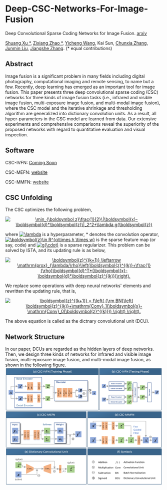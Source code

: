 # Deep-CSC-Networks-For-Image-Fusion
Deep Convolutional Sparse Coding Networks for Image Fusion. [arxiv](https://arxiv.org/abs/2005.08448)

[Shuang Xu *](https://xsxjtu.github.io/), [Zixiang Zhao *](https://www.researchgate.net/profile/Zixiang_Zhao5/), [Yicheng Wang](https://www.researchgate.net/profile/Wang_Yicheng4), Kai Sun, [Chunxia Zhang](https://www.researchgate.net/profile/Chun_Xia_Zhang/), [Junmin Liu](http://gr.xjtu.edu.cn/web/junminliu/), [Jiangshe Zhang](http://gr.xjtu.edu.cn/web/jszhang/). (* equal contributions)

## Abstract
Image fusion is a significant problem in many fields including digital photography, computational imaging and remote sensing, to name but a few. Recently, deep learning has emerged as an important tool for image fusion. This paper presents three deep convolutional sparse coding (CSC) networks for three kinds of image fusion tasks (i.e., infrared and visible image fusion, multi-exposure image fusion, and multi-modal image fusion), where the CSC model and the iterative shrinkage and thresholding algorithm are generalized into dictionary convolution units. As a result, all hyper-parameters in the CSC model are learned from data. Our extensive experiments and comprehensive comparisons reveal the superiority of the proposed networks with regard to quantitative evaluation and visual inspection.

## Software
CSC-IVFN: [Coming Soon](https://github.com/xsxjtu/xxxxxxxx)

CSC-MEFN: [website](https://github.com/xsxjtu/CSC-MEFN)

CSC-MMFN: [website](https://github.com/xsxjtu/CSC-MFFN)

## CSC Unfolding
The CSC optimizes the following problem,

<div align=center>
<a href="https://www.codecogs.com/eqnedit.php?latex=\min_{\boldsymbol&space;z}\frac{1}{2}\|\boldsymbol{x}-\boldsymbol{d}*\boldsymbol{z}\|_2^2&plus;\lambda&space;g(\boldsymbol{z})" target="_blank"><img src="https://latex.codecogs.com/gif.latex?\min_{\boldsymbol&space;z}\frac{1}{2}\|\boldsymbol{x}-\boldsymbol{d}*\boldsymbol{z}\|_2^2&plus;\lambda&space;g(\boldsymbol{z})." title="\min_{\boldsymbol z}\frac{1}{2}\|\boldsymbol{x}-\boldsymbol{d}*\boldsymbol{z}\|_2^2+\lambda g(\boldsymbol{z})" /></a>
</div>

where <a href="https://www.codecogs.com/eqnedit.php?latex=\lambda" target="_blank"><img src="https://latex.codecogs.com/gif.latex?\lambda" title="\lambda" /></a> is a hyperparameter, * denotes the convolution operator, <a href="https://www.codecogs.com/eqnedit.php?latex=\boldsymbol{z}\in&space;R^{q\times&space;h&space;\times&space;w}" target="_blank"><img src="https://latex.codecogs.com/gif.latex?\boldsymbol{z}\in&space;R^{q\times&space;h&space;\times&space;w}" title="\boldsymbol{z}\in R^{q\times h \times w}" /></a> is the sparse feature map (or say, code) and <a href="https://www.codecogs.com/eqnedit.php?latex=g(\cdot)" target="_blank"><img src="https://latex.codecogs.com/gif.latex?g(\cdot)" title="g(\cdot)" /></a> is a sparse regularizer. This problem can be solved by ISTA, and its updating rule is as below,

<div align=center>
<a href="https://www.codecogs.com/eqnedit.php?latex=\boldsymbol{z}^{(k&plus;1)}&space;\leftarrow&space;\mathrm{prox}_{\lambda/\rho}\left(\boldsymbol{z}^{(k)}&plus;\frac{1}{\rho}\boldsymbol{d}^T*(\boldsymbol{x}-\boldsymbol{d}*\boldsymbol{z}^{(k)})\right)." target="_blank"><img src="https://latex.codecogs.com/gif.latex?\boldsymbol{z}^{(k&plus;1)}&space;\leftarrow&space;\mathrm{prox}_{\lambda/\rho}\left(\boldsymbol{z}^{(k)}&plus;\frac{1}{\rho}\boldsymbol{d}^T*(\boldsymbol{x}-\boldsymbol{d}*\boldsymbol{z}^{(k)})\right)." title="\boldsymbol{z}^{(k+1)} \leftarrow \mathrm{prox}_{\lambda/\rho}\left(\boldsymbol{z}^{(k)}+\frac{1}{\rho}\boldsymbol{d}^T*(\boldsymbol{x}-\boldsymbol{d}*\boldsymbol{z}^{(k)})\right)." /></a>
</div>

We replace some operations with deep neural networks' elements and rewritten the updating rule, that is, 

<div align=center>
<a href="https://www.codecogs.com/eqnedit.php?latex=\boldsymbol{z}^{(k&plus;1)}&space;=&space;f\left(&space;{\rm&space;BN}\left(&space;\boldsymbol{z}^{(k)}&plus;\mathrm{Conv}_1(\boldsymbol{x}-\mathrm{Conv}_0(\boldsymbol{z}^{(k)}))&space;\right)&space;\right)." target="_blank"><img src="https://latex.codecogs.com/gif.latex?\boldsymbol{z}^{(k&plus;1)}&space;=&space;f\left(&space;{\rm&space;BN}\left(&space;\boldsymbol{z}^{(k)}&plus;\mathrm{Conv}_1(\boldsymbol{x}-\mathrm{Conv}_0(\boldsymbol{z}^{(k)}))&space;\right)&space;\right)." title="\boldsymbol{z}^{(k+1)} = f\left( {\rm BN}\left( \boldsymbol{z}^{(k)}+\mathrm{Conv}_1(\boldsymbol{x}-\mathrm{Conv}_0(\boldsymbol{z}^{(k)})) \right) \right)." /></a>
</div>

The above equation is called as the dictnary convolutional unit (DCU).

## Network Structure
In our paper, DCUs are regarded as the hidden layers of deep networks. Then, we design three kinds of networks for infrared and visible image fusion, multi-epxosure image fusion, and multi-modal image fusion, as shown in the following figure.
![avatar](image/Net_v3_copy.png)
